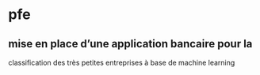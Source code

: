 # pfe
## mise en place d’une application bancaire pour la
classification des très petites entreprises à base de
machine learning

